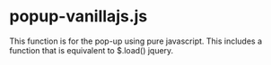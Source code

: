 # popup-vanillajs.js
This function is for the pop-up using pure javascript. This includes a function that is equivalent to $.load() jquery.

